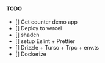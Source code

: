 
#### TODO
- [] Get counter demo app
- [] Deploy to vercel
- [] shadcn
- [] setup Eslint + Prettier
- [] Drizzle + Turso + Trpc + env.ts
- [] Dockerize